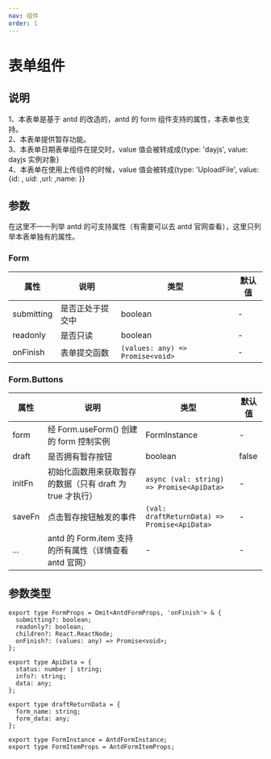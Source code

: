 ```yaml
---
nav: 组件
order: 1
---
```


# 表单组件

## 说明

1、本表单是基于 antd 的改造的，antd 的 form 组件支持的属性，本表单也支持。  
2、本表单提供暂存功能。  
3、本表单日期表单组件在提交时，value 值会被转成成{type: 'dayjs', value: dayjs 实例对象}  
4、本表单在使用上传组件的时候，value 值会被转成{type: 'UploadFile', value: {id: , uid: ,url: ,name: }}

## 参数

在这里不一一列举 antd 的可支持属性（有需要可以去 antd 官网查看），这里只列举本表单独有的属性。

### Form

| 属性       | 说明             | 类型                             | 默认值 |
| ---------- | ---------------- | -------------------------------- | ------ |
| submitting | 是否正处于提交中 | boolean                          | -      |
| readonly   | 是否只读         | boolean                          | -      |
| onFinish   | 表单提交函数     | `(values: any) => Promise<void>` | -      |

### Form.Buttons

| 属性   | 说明                                                      | 类型                                         | 默认值 |
| ------ | --------------------------------------------------------- | -------------------------------------------- | ------ |
| form   | 经 Form.useForm() 创建的 form 控制实例                    | FormInstance                                 | -      |
| draft  | 是否拥有暂存按钮                                          | boolean                                      | false  |
| initFn | 初始化函数用来获取暂存的数据（只有 draft 为 true 才执行） | `async (val: string) => Promise<ApiData>`    | -      |
| saveFn | 点击暂存按钮触发的事件                                    | `(val: draftReturnData) => Promise<ApiData>` | -      |
| ...    | antd 的 Form.item 支持的所有属性（详情查看 antd 官网）    | -                                            | -      |

## 参数类型

```
export type FormProps = Omit<AntdFormProps, 'onFinish'> & {
  submitting?: boolean;
  readonly?: boolean;
  children?: React.ReactNode;
  onFinish?: (values: any) => Promise<void>;
};

export type ApiData = {
  status: number | string;
  info?: string;
  data: any;
};

export type draftReturnData = {
  form_name: string;
  form_data: any;
};

export type FormInstance = AntdFormInstance;
export type FormItemProps = AntdFormItemProps;
```

<code src="../../sample-code/form/index.tsx"></code>
